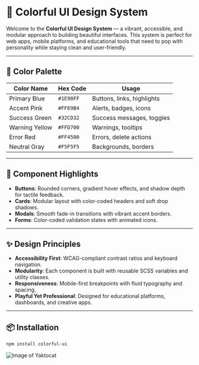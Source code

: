 # 🎨 Colorful UI Design System

Welcome to the **Colorful UI Design System** — a vibrant, accessible, and modular approach to building beautiful interfaces. This system is perfect for web apps, mobile platforms, and educational tools that need to pop with personality while staying clean and user-friendly.

---

## 🌈 Color Palette

| Color Name     | Hex Code   | Usage                     |
|----------------|------------|---------------------------|
| Primary Blue   | `#1E90FF`  | Buttons, links, highlights |
| Accent Pink    | `#FF69B4`  | Alerts, badges, icons      |
| Success Green  | `#32CD32`  | Success messages, toggles  |
| Warning Yellow | `#FFD700`  | Warnings, tooltips         |
| Error Red      | `#FF4500`  | Errors, delete actions     |
| Neutral Gray   | `#F5F5F5`  | Backgrounds, borders       |

---

## 🧩 Component Highlights

- **Buttons**: Rounded corners, gradient hover effects, and shadow depth for tactile feedback.
- **Cards**: Modular layout with color-coded headers and soft drop shadows.
- **Modals**: Smooth fade-in transitions with vibrant accent borders.
- **Forms**: Color-coded validation states with animated icons.

---

## ✨ Design Principles

- **Accessibility First**: WCAG-compliant contrast ratios and keyboard navigation.
- **Modularity**: Each component is built with reusable SCSS variables and utility classes.
- **Responsiveness**: Mobile-first breakpoints with fluid typography and spacing.
- **Playful Yet Professional**: Designed for educational platforms, dashboards, and creative apps.

---

## 📦 Installation

```bash
npm install colorful-ui
```

![Image of Yaktocat](https://octodex.github.com/images/yaktocat.png)

